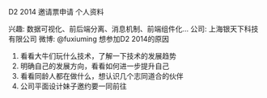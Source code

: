 D2 2014 邀请票申请
个人资料

兴趣: 数据可视化、前后端分离、消息机制、前端组件化...
公司: 上海银天下科技有限公司
微博: @fuxiuming
想参加D2 2014的原因

1. 看看大牛们玩什么技术，了解一下技术的发展趋势
2. 明确自己的发展方向，看看如何进一步提升自己
3. 看看同龄人都在做什么，想认识几个志同道合的伙伴
4. 公司平面设计妹子邀约要一同前往
